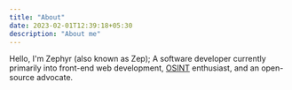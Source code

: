 ```yaml
---
title: "About"
date: 2023-02-01T12:39:18+05:30
description: "About me"
---
```


Hello, I'm Zephyr (also known as Zep); A software developer currently primarily into front-end web development, [OSINT](https://en.wikipedia.org/wiki/Open-source_intelligence) enthusiast, and an open-source advocate.
